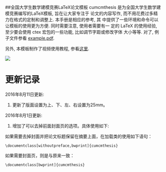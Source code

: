 
##全国大学生数学建模竞赛LaTeX论文模板
cumcmthesis 是为全国大学生数学建模竞赛编写的LaTeX模板, 旨在让大家专注于
论文的内容写作, 而不用花费过多精力在格式的定制和调整上. 本手册是相应的参考, 其
中提供了一些环境和命令可以让模板的使用更为方便. 同时需要注意, 使用者需要有一
定的 LaTeX 的使用经验, 至少要会使用 ctex 宏包的一些功能, 比如调节字距或修改字体
大小等等. 对了, 例子文件参看 [example.pdf](https://github.com/latexstudio/CUMCMThesis/blob/master/example.pdf).

另外, 本模板制作了视频使用教程, 参看[这里](https://item.taobao.com/item.htm?spm=a1z10.1-c.w4004-3473795048.2.ZlPoPL&id=43823508044).

![](https://github.com/latexstudio/CUMCMThesis/blob/master/screenshot.png)

# 更新记录

2016年8月11日更新:

1. 更新了版面设置为上、下、左、右设置为25mm。

2016年8月1日更新:

1.  增加了可以去掉前面封面页的选项。具体使用如下:

如果需要去掉封面并把论文标题保留在摘要上面，在加载类的使用如下语句：

    \documentclass[withoutpreface,bwprint]{cumcmthesis}

如果需要封面页，则是与原来一致：

    \documentclass[bwprint]{cumcmthesis}